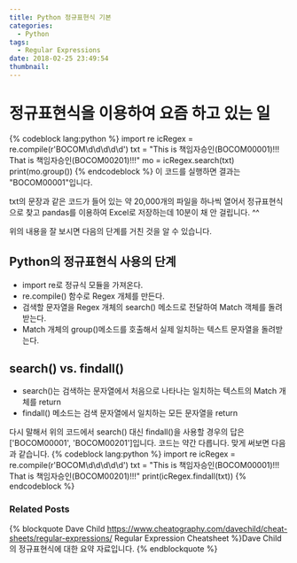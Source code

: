 ```yaml
---
title: Python 정규표현식 기본
categories:
  - Python
tags:
  - Regular Expressions
date: 2018-02-25 23:49:54
thumbnail:
---
```

# 정규표현식을 이용하여 요즘 하고 있는 일

{% codeblock lang:python %}
import re
icRegex = re.compile(r'BOCOM\d\d\d\d\d')
txt = "This is 책임자승인(BOCOM00001)!!! That is 책임자승인(BOCOM00201)!!!"
mo = icRegex.search(txt)
print(mo.group())
{% endcodeblock %}
이 코드를 실행하면 결과는 "BOCOM00001"입니다.

txt의 문장과 같은 코드가 들어 있는 약 20,000개의 파일을 하나씩 열어서 정규표현식으로 찾고 pandas를 이용하여 Excel로 저장하는데 10분이 채 안 걸립니다. ^^

위의 내용을 잘 보시면 다음의 단계를 거친 것을 알 수 있습니다.

## Python의 정규표현식 사용의 단계

- import re로 정규식 모듈을 가져온다.
- re.compile() 함수로 Regex 개체를 만든다.
- 검색할 문자열을 Regex 개체의 search() 메소드로 전달하여 Match 객체를 돌려받는다.
- Match 개체의 group()메소드를 호출해서 실제 일치하는 텍스트 문자열을 돌려받는다.

## search() vs. findall()

- search()는 검색하는 문자열에서 처음으로 나타나는 일치하는 텍스트의 Match 개체를 return
- findall() 메소드는 검색 문자열에서 일치하는 모든 문자열을 return

다시 말해서 위의 코드에서 search() 대신 findall()을 사용할 경우의 답은 ['BOCOM00001', 'BOCOM00201']입니다.
코드는 약간 다릅니다. 맞게 써보면 다음과 같습니다.
{% codeblock lang:python %}
import re
icRegex = re.compile(r'BOCOM\d\d\d\d\d')
txt = "This is 책임자승인(BOCOM00001)!!! That is 책임자승인(BOCOM00201)!!!"
print(icRegex.findall(txt))
{% endcodeblock %}

### Related Posts

{% blockquote Dave Child https://www.cheatography.com/davechild/cheat-sheets/regular-expressions/ Regular Expression Cheatsheet %}Dave Child의 정규표현식에 대한 요약 자료입니다. {% endblockquote %}
